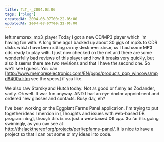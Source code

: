 ```yaml
---
title: TLT_-_2004.03.06
tags: ["blog"]
createdAt: 2004-03-07T00:22-05:00
updatedAt: 2004-03-07T00:22-05:00
---
```


left:memorex_mp3_player Today I got a new CD/MP3 player which I'm having fun with. A long time ago I backed up about 30 gigs of mp3s to CDR disks which have been sitting on my desk ever since, so I had some MP3 cds ready to play with. I just now checked on the net and there are some wonderfully bad reviews of this player and how it breaks very quickly, but also it seems there are two revisions and that I have the second one. So we'll see I guess. You can [http://www.memorexelectronics.com/EN/pops/products_pop_windows/mpd8400a.htm see the specs] if you like.

We also saw Starsky and Hutch today. Not as good or funny as Zoolander, sadly. Oh well. It was fun anyway. AND I had an eye doctor appointment and ordered new glasses and contacts. Busy day, eh?

I've been working on the Eggplant Farms Panel application. I'm trying to put together ideas I mention in [Thoughts and issues with web-based DB programming], though this is not just a web-based DB app. So far it is going swimingly, as you can see at http://thelackthereof.org/projects/perl/epfarms-panel/. It is nice to have a project so that I can put some of my ideas into code.

